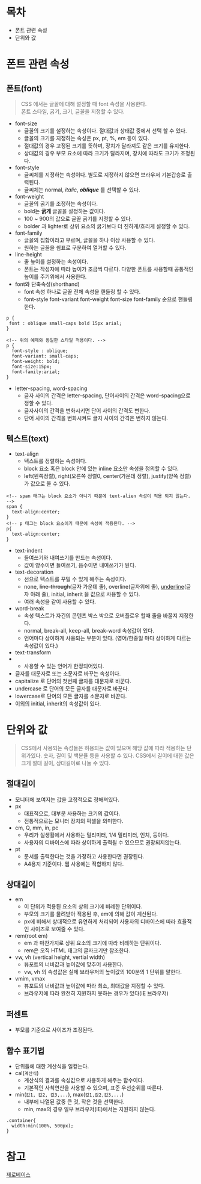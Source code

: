 # 목차
- 폰트 관련 속성
- 단위와 값
# 폰트 관련 속성
## 폰트(font)
> CSS 에서는 글꼴에 대해 설정할 때 font 속성을 사용한다.  
> 폰트 스타일, 굵기, 크기, 글꼴을 지정할 수 있다.
- font-size
  - 글꼴의 크기를 설정하는 속성이다. 절대값과 상태값 중에서 선택 할 수 있다.
  - 글꼴의 크기를 지정하는 속성은 px, pt, %, em 등이 있다.
  - 절대값의 경우 고정된 크기를 뜻하며, 장치가 달라져도 같은 크기를 유지한다.
  - 상대값의 경우 부모 요소에 따라 크기가 달라지며, 장치에 따라도 크기가 조정된다.
- font-style
  - 글씨체를 지정하는 속성이다. 별도로 지정하지 않으면 브라우저 기본갑승로 출력된다.
  - 글씨체는 normal, *italic*, ***oblique*** 를 선택할 수 있다.
- font-weight
  - 글꼴의 굵기를 조정하는 속성이다.
  - bold는 **굵게** 글꼴을 설정하는 값이다.
  - 100 ~ 900의 값으로 글꼴 굵기를 지정할 수 있다.
  - bolder 과 lighter로 상위 요소의 굵기보다 더 진하게/흐리게 설정할 수 있다.
- font-family
  - 글꼴의 집합이라고 부르며, 글꼴을 하나 이상 사용할 수 있다.
  - 원하는 글꼴을 쉼표로 구분하여 열거할 수 있다.
- line-height
  - 줄 높이를 설정하는 속성이다.
  - 폰트는 작성자에 따라 높이가 조금씩 다르다. 다양한 폰트를 사용할때 공통적인 높이를 주기위에서 사용한다.
- font와 단축속성(shorthand)
  - font 속성 하나로 글꼴 전체 속성을 핸들링 할 수 있다.
  - font-style font-variant font-weight font-size font-family 순으로 핸들링 한다.
```
p {
 font : oblique small-caps bold 15px arial;
}
```
```
<!-- 위의 예제와 동일한 스타일 적용이다. -->
p {
  font-style : oblique;
  font-variant: small-caps;
  font-weight: bold;
  font-size:15px;
  font-family:arial;
}
```
- letter-spacing, word-spacing
  - 글자 사이의 간격은 letter-spacing, 단어사이의 간격은 word-spacing으로 정할 수 있다.
  - 글자사이의 간격을 변화시키면 단어 사이의 간격도 변한다.
  - 단어 사이의 간격을 변화시켜도 글자 사이의 간격은 변하지 않는다.
## 텍스트(text)
- text-align
  - 텍스트를 정렬하는 속성이다.
  - block 요소 혹은 block 안에 있는 inline 요소만 속성을 정의할 수 있다. 
  - left(왼쪽정렬), right(오른쪽 정렬0, center(가운데 정렬), justify(양쪽 정렬)가 값으로 올 수 있다.
```
<!-- span 태그는 block 요소가 아니기 때문에 text-alien 속성이 적용 되지 않는다. -->
span {
  text-align:center;
}
<!-- p 태그는 block 요소이기 때문에 속성이 적용된다. -->
p{
  text-align:center;
}
```
- text-indent
  - 들여쓰기와 내여쓰기를 만드는 속성이다.
  - 값이 양수이면 들여쓰기, 음수이면 내여쓰기가 된다.
- text-decoration
  - 선으로 텍스트를 꾸밀 수 있게 해주는 속성이다.
  - none, <s>line-through</s>(글자 가운데 줄), overline(글자위에 줄), <ins>underline</ins>(글자 아래 줄), initial, inherit 을 값으로 사용할 수 있다.
  - 여러 속성을 같이 사용할 수 있다.
- word-break
  - 속성 텍스트가 자긴의 콘텐츠 박스 박으로 오버플로우 할때 줄을 바꿀지 지정한다.
  - normal, break-all, keep-all, break-word  속성값이 있다.
  - 언어마다 상이하게 사용되는 부분이 있다. (영어/한중일 마다 상이하게 다르는 속성값이 있다.)
- text-transform
-  - 사용할 수 있는 언어가 한정되어있다.
  - 글자를 대문자로 또는 소문자로 바꾸는 속성이다.
  - capitalize 로 단어의 첫번째 글자를 대문자로 바꾼다.
  - undercase 로 단어의 모든 글자를 대문자로 바꾼다.
  - lowercase로 단어의 모든 글자를 소문자로 바꾼다.
  - 이외의 initial, inherit의 속성값이 있다.
# 단위와 값
> CSS에서 사용되는 속성들은 허용되는 값이 있으며 해당 값에 따라 적용하는 단위가있다.
> 숫자, 길이 및 백분율 등을 사용할 수 있다.
> CSS에서 길이에 대한 값은 크게 절대 길이, 상대길이로 나눌 수 있다.
## 절대길이
- 모니터에 보여지는 값을 고정적으로 정해져있다.
- px
  - 대표적으로, 대부분 사용하는 크기의 값이다.
  - 전통적으로는 모니터 장치의 픽셀을 의미한다.
- cm, Q, mm, in, pc
  - 우리가 실생활에서 사용하는 밀리미터, 1/4 밀리미터, 인치, 등이다.
  - 사용자의 디바이스에 따라 상이하게 출력될 수 있으므로 권장되지않는다.
- pt
  - 문서를 출력한다는 것을 가정하고 사용한다면 권장된다.
  - A4용지 기준이다. 웹 사용에는 적합하지 않다.
## 상대길이
- em
  - 이 단위가 적용된 요소의 상위 크기에 비례한 단위이다.
  - 부모의 크기를 물려받아 적용된 후, em에 의해 값이 계산된다.
  - px에 비해서 상대적으로 유연하게 처리되어 사용자의 디바이스에 따라 효율적인 사이즈로 보여줄 수 있다.
- rem(root em)
  - em 과 마찬가지로 상위 요소의 크기에 따라 비례하는 단위이다.
  - rem은 오직 HTML 태그의 글자크기만 참조한다.
- vw, vh (vertical height, vertial width)
  - 뷰포트의 너비값과 높이값에 맞추어 사용한다.
  - vw, vh 의 속성값은 실제 브라우저의 높이값의 100분의 1 단위를 말한다.
- vmim, vmax
  - 뷰포트의 너비값과 높이값에 따라 최소, 최대값을 지정할 수 있다.
  - 브라우저에 따라 완전히 지원하지 못하는 경우가 있다(IE 브라우저)
## 퍼센트
- 부모를 기준으로 사이즈가 조정된다.
## 함수 표기법
- 단위들에 대한 계산식을 일컫는다.
- cal(```계산식```)
  - 계산식의 결과를 속성값으로 사용하게 해주는 함수이다.
  - 기본적인 사칙연산을 사용할 수 있으며, 표준 우선순위를 따른다.
- min(```값1, 값2, 값3,...```), max(```값1,값2,값3,...```)
  - 내부에 나열된 값중 큰 것, 작은 것을 선택한다.
  - min, max의 경우 일부 브라우저(IE)에서는 지원하지 않는다.
```
.container{
  width:min(100%, 500px);
}
```
# 참고
[제로베이스](https://zero-base.co.kr/)
